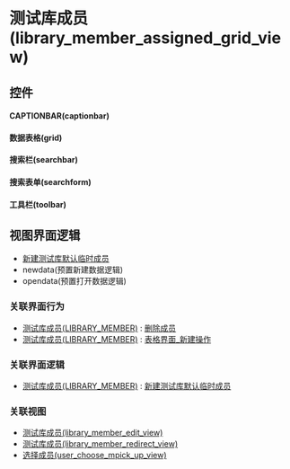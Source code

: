 # 测试库成员(library_member_assigned_grid_view)  <!-- {docsify-ignore-all} -->



## 控件
#### CAPTIONBAR(captionbar)
#### 数据表格(grid)
#### 搜索栏(searchbar)
#### 搜索表单(searchform)
#### 工具栏(toolbar)

## 视图界面逻辑
  * [新建测试库默认临时成员](module/TestMgmt/library_member/uilogic/create_default_temp_members)
  * newdata(预置新建数据逻辑)
  * opendata(预置打开数据逻辑)


### 关联界面行为
  * [测试库成员(LIBRARY_MEMBER)](module/TestMgmt/library_member) : [删除成员](module/TestMgmt/library_member#界面行为)
  * [测试库成员(LIBRARY_MEMBER)](module/TestMgmt/library_member) : [表格界面_新建操作](module/TestMgmt/library_member#界面行为)

### 关联界面逻辑
  * [测试库成员(LIBRARY_MEMBER)](module/TestMgmt/library_member) : [新建测试库默认临时成员](module/TestMgmt/library_member/uilogic/create_default_temp_members)

### 关联视图
  * [测试库成员(library_member_edit_view)](app/view/library_member_edit_view)
  * [测试库成员(library_member_redirect_view)](app/view/library_member_redirect_view)
  * [选择成员(user_choose_mpick_up_view)](app/view/user_choose_mpick_up_view)

<script>
 const { createApp } = Vue
  createApp({
    data() {
      return {

      }
    }
  }).use(ElementPlus).mount('#app')
</script>